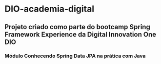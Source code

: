 # DIO-academia-digital
## Projeto criado como parte do bootcamp Spring Framework Experience da Digital Innovation One DIO
### Módulo Conhecendo Spring Data JPA na prática com Java
